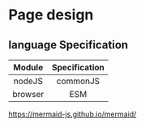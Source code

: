 # Page design

## language Specification

| Module  | Specification |
|:-------:|:-------------:|
| nodeJS  |   commonJS    |
| browser |      ESM      |  

https://mermaid-js.github.io/mermaid/
